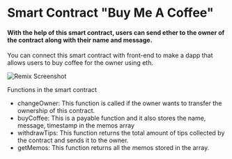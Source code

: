 # Smart Contract "Buy Me A Coffee"

#### With the help of this smart contract, users can send ether to the owner of the contract along with their name and message.

You can connect this smart contract with front-end to make a dapp that allows users to buy coffee for the owner using eth.

![Remix Screenshot
](https://github.com/AyushPathak3011/Solidity-Pathshala/blob/coffee-contract/Level1/Buy%20Me%20A%20Coffee/Remix-Contract.png?raw=true)

Functions in the smart contract
- changeOwner: This function is called if the owner wants to transfer the ownership of this contract.
- buyCoffee: This is a payable function and it also stores the name, message, timestamp in the memos array
- withdrawTips: This function returns the total amount of tips collected by the contract and sends it to the owner.
- getMemos: This function returns all the memos stored in the array.
